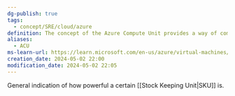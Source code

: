 ```yaml
---
dg-publish: true
tags:
  - concept/SRE/cloud/azure
definition: The concept of the Azure Compute Unit provides a way of comparing compute (CPU) performance across Azure SKUs.
aliases:
  - ACU
ms-learn-url: https://learn.microsoft.com/en-us/azure/virtual-machines/acu
creation_date: 2024-05-02 22:00
modification_date: 2024-05-02 22:05
---
```


General indication of how powerful a certain [[Stock Keeping Unit|SKU]] is.